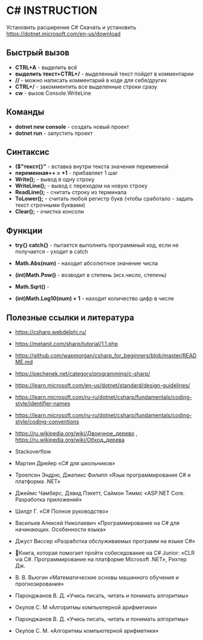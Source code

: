 # **C# INSTRUCTION**
Установить расширение C#
Скачать и установить <https://dotnet.microsoft.com/en-us/download>

## **Быстрый вызов**
* **CTRL+A** - выделить всё
* **выделить текст+CTRL+/** - выделенный текст пойдет в комментарии
* **//** - можно написать комментарий в коде для себя/других
* **CTRL+/** - закомментить все выделенные строки сразу
* **cw** - вызов Console.WriteLine


## **Команды**

* **dotnet new console** - создать новый проект
* **dotnet run** - запустить проект

## **Синтаксис**
* **($"текст{}"** - вставка внутри текста значения переменной
* **переменная++ = +1** - прибавляет 1 шаг
* **Write();** - вывод в одну строку
* **WriteLine();** - вывод с переходом на новую строку
* **ReadLine();** - считать строку из терминала
* **ToLower();** -  считать любой регистр букв (чтобы сработало - задать текст строчными буквами)
* **Clear();** - очистка консоли

## **Функции**
* **try{} catch{}** - пытается выполнить программный код, если не получается - уходит в catch

* **Math.Abs(num)** - находит абсолютное значение числа
* **(int)Math.Pow()** - возводит в степень (исх.число, степень)
* **Math.Sqrt()** - 
* **(int)Math.Log10(num) + 1** - находит количество цифр в числе



## **Полезные ссылки и литература**

* <https://csharp.webdelphi.ru/>

* <https://metanit.com/sharp/tutorial/1.1.php>

* <https://github.com/wapmorgan/csharp_for_beginners/blob/master/README.md>

* <https://pechenek.net/category/programming/c-sharp/>

* <https://learn.microsoft.com/en-us/dotnet/standard/design-guidelines/>

* <https://learn.microsoft.com/ru-ru/dotnet/csharp/fundamentals/coding-style/identifier-names>

* <https://learn.microsoft.com/ru-ru/dotnet/csharp/fundamentals/coding-style/coding-conventions>

* <https://ru.wikipedia.org/wiki/Двоичное_дерево> , <https://ru.wikipedia.org/wiki/Обход_дерева>

* Stackoverflow

* Мартин Дрейер «C# для школьников»

* Троелсен Эндрю, Джепикс Филипп «Язык программирования C# и платформа .NET»

* Джеймс Чамберс, Дэвид Пэкетт, Саймон Тиммс «ASP.NET Core. Разработка приложений»

* Шилдт Г. «C# Полное руководство»

* Васильев Алексей Николаевич «Программирование на C# для начинающих. Особенности языка»

* Джуст Виссер «Разработка обслуживаемых программ на языке C#»

* 💯Книга, которая помогает пройти собеседование на C# Junior: «CLR via C#. Программирование на платформе Microsoft .NET», Рихтер Дж.

* В. В. Вьюгин «Математические основы машинного обучения и прогнозирования»

* Паронджанов В. Д. «Учись писать, читать и понимать алгоритмы»

* Окулов С. М «Алгоритмы компьютерной арифметики»

* Паронджанов В. Д. «Учись писать, читать и понимать алгоритмы»

* Окулов С. М. «Алгоритмы компьютерной арифметики»

